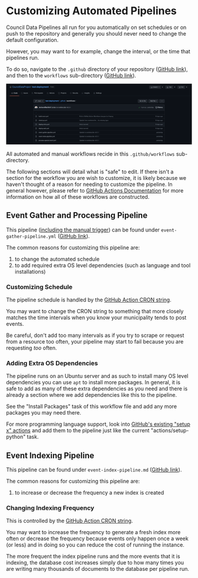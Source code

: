 # Customizing Automated Pipelines

Council Data Pipelines all run for you automatically on set schedules
or on push to the repository and generally you should never need to change the
default configuration.

However, you may want to for example, change the interval, or the time that pipelines
run.

To do so, navigate to the `.github` directory of your repository
([GitHub link](https://github.com/sunshine-request/cdp-asheville/tree/main/.github)),
and then to the `workflows` sub-directory
([GitHub link](https://github.com/sunshine-request/cdp-asheville/tree/main/.github/workflows)).

![image of workflows sub-directory](./resources/workflows.png)

All automated and manual workflows recide in this `.github/workflows` sub-directory.

The following sections will detail what is "safe" to edit.
If there isn't a section for the workflow you are wish to customize,
it is likely because we haven't thought of a reason for needing to customize the
pipeline. In general however, please refer to
[GitHub Actions Documentation](https://docs.github.com/en/actions) for more
information on how all of these workflows are constructed.

## Event Gather and Processing Pipeline

This pipeline ([including the manual trigger](./manual-event-gather.md))
can be found under `event-gather-pipeline.yml`
([GitHub link](https://github.com/sunshine-request/cdp-asheville/tree/main/.github/workflows/event-gather-pipeline.yml)).

The common reasons for customizing this pipeline are:

1. to change the automated schedule
2. to add required extra OS level dependencies (such as language and tool installations)

### Customizing Schedule

The pipeline schedule is handled by the
[GitHub Action CRON string](https://docs.github.com/en/actions/reference/events-that-trigger-workflows#scheduled-events).

You may want to change the CRON string to something that more closely matches the
time intervals when you know your municipality tends to post events.

Be careful, don't add too many intervals as if you try to scrape or request
from a resource too often, your pipeline may start to fail because you are
requesting _too_ often.

### Adding Extra OS Dependencies

The pipeline runs on an Ubuntu server and as such to install many OS level
dependencies you can use `apt` to install more packages. In general,
it is safe to add as many of these extra dependencies as you need and there is already
a section where we add dependencies like this to the pipeline.

See the "Install Packages" task of this workflow file and add any more
packages you may need there.

For more programming language support, look into
[GitHub's existing "setup x" actions](https://github.com/actions) and add them
to the pipeline just like the current "actions/setup-python" task.

## Event Indexing Pipeline

This pipeline can be found under `event-index-pipeline.md`
([GitHub link](https://github.com/sunshine-request/cdp-asheville/tree/main/.github/workflows/event-index-pipeline.yml)).

The common reasons for customizing this pipeline are:

1. to increase or decrease the frequency a new index is created

### Changing Indexing Frequency

This is controlled by the
[GitHub Action CRON string](https://docs.github.com/en/actions/reference/events-that-trigger-workflows#scheduled-events).

You may want to increase the frequency to generate a fresh index more often or decrease
the frequency because events only happen once a week (or less) and in doing so you can
reduce the cost of running the instance.

The more frequent the index pipeline runs and the more events that it is indexing,
the database cost increases simply due to how many times you are writing many thousands
of documents to the database per pipeline run.
